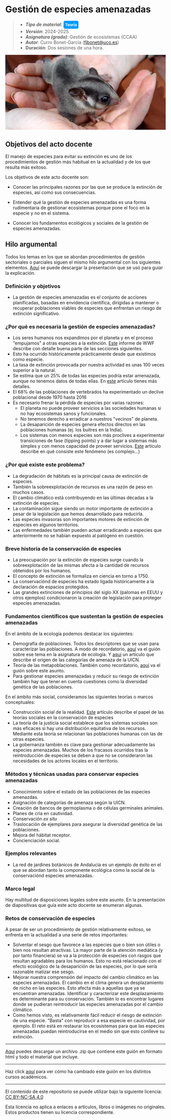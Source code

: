 # Gestión de especies amenazadas

> + **_Tipo de material_**: <span style="display: inline-block; font-size: 12px; color: white; background-color: #029BF9; border-radius: 5px; padding: 5px; font-weight: bold;"> Teoría</span>
> + **_Versión_**: 2024-2025
> +  **_Asignatura (grado)_**: Gestión de ecosistemas (CCAA)
> + **_Autor_**: Curro Bonet-García (fjbonet@uco.es)
> + **Duración**: Dos sesiones de una hora.

![portada](https://raw.githubusercontent.com/aprendiendo-cosas/Te_especies_amenazadas_gesteco_ccaa/2024-2025/imagenes/portada.jpg)



## Objetivos del acto docente

El manejo de especies para evitar su extinción es uno de los procedimientos de gestión más habitual en la actualidad y de los que resulta más exitoso. 

Los objetivos de este acto docente son:

+ Conocer las principales razones por las que se produce la extinción de especies, así como sus consecuencias.

+ Entender qué la gestión de especies amenazadas es una forma rudimentaria de gestionar ecosistemas porque pone el foco en la especie y no en el sistema. 

+ Conocer los fundamentos ecológicos y sociales de la gestión de especies amenazadas.

  

## Hilo argumental

Todos los temas en los que se abordan procedimientos de gestión sectoriales o parciales siguen el mismo hilo argumental con los siguientes elementos. [Aquí](https://github.com/aprendiendo-cosas/Te_especies_amenazadas_gesteco_ccaa/raw/refs/heads/2024-2025/presentacion/gestion_especies_amenazadas.pptx) se puede descargar la presentación que se usó para guiar la explicación. 

### Definición y objetivos
+ La gestión de especies amenazadas es el conjunto de acciones planificadas, basadas en envidencia científica, dirigidas a mantener o recuperar poblaciones viables de especies que enfrentan un riesgo de extinción significativo.

### ¿Por qué es necesaria la gestión de especies amenazadas?
+ Los seres humanos nos expandimos por el planeta y en el proceso "empujamos" a otras especies a la extinción. [Este](https://github.com/aprendiendo-cosas/Te_especies_amenazadas_gesteco_ccaa/raw/2024_2025/biblio/informe_planeta_vivo_2024-completo.pdf) informe de WWF describe con detalle buena parte de las secciones siguientes. 
+ Esto ha ocurrido históricamente prácticamente desde que existimos como especie.
+ La tasa de extinción provocada por nuestra actividad es unas 100 veces superior a la natural.
+ Se estima que un 25% de todas las especies podría estar amenazada, aunque no tenemos datos de todas ellas. En [este](https://github.com/aprendiendo-cosas/Te_especies_amenazadas_gesteco_ccaa/raw/2024-2025/biblio/extincion_antropica.pdf) artículo tienes más detalles.
+ El 68% de las poblaciones de vertebrados ha experimentado un declive poblacional desde 1970 hasta 2016
+ Es necesario frenar la pérdida de especies por varias razones:
  + El planeta no puede proveer servicios a las sociedades humanas si no hay ecosistemas sanos y funcionales.
  + No tenemos derecho a erradicar a nuestros "vecinos" de planeta.
  + La desaparición de especies genera efectos directos en las poblaciones humanas (ej. los buitres en la India).
  + Los sistemas con menos especies son más proclives a experimentar transiciones de fase (tipping points) y a dar lugar a sistemas más simples y con menos capacidad de proveer servicios. [Este](https://github.com/aprendiendo-cosas/Te_especies_amenazadas_gesteco_ccaa/raw/2024-2025/biblio/tipping_points.pdf) artículo describe en qué consiste este fenómeno (es complejo...)


### ¿Por qué existe este problema?

+ La degradación de hábitats es la principal causa de extinción de especies.
+ También la sobreexplotación de recursos es una razón de peso en muchos casos.
+ El cambio climático está contribuyendo en las últimas décadas a la extinción de especies.
+ La contaminación sigue siendo un motor importante de extinción a pesar de la legislación que hemos desarrollado para reducirla.
+ Las especies invasoras son importantes motores de extinción de especies en algunos territorios.
+ Las enfermedades también pueden actuar erradicando a especies que anteriormente no se habían expuesto al patógeno en cuestión.

### Breve historia de la conservación de especies

+ La preocupación por la extinción de especies surge cuando la sobreexplotación de las mismas afecta a la cantidad de recursos obtenidos por los humanos.
+ El concepto de extinción se formaliza en ciencia en torno a 1750.
+ La conservaciónd de especies ha estado ligada históricamente a la declaración de espacios protegidos.
+ Las grandes extinciones de principios del siglo XX (palomas en EEUU y otros ejemplos) condicionaron la creación de legislación para proteger especies amenazadas.

### Fundamentos científicos que sustentan la gestión de especies amenazadas

En el ámbito de la ecología podemos destacar los siguientes:

- Demografía de poblaciones. Todos los descriptores que se usan para caracterizar las poblaciones. A modo de recordatorio, [aquí](https://rawcdn.githack.com/aprendiendo-cosas/Te_poblaciones_ecologia_ccaa/2024_2025/guion_poblaciones_general.html) va el guión sobre ese tema en la asignatura de ecología. Y [aquí](https://github.com/aprendiendo-cosas/Te_especies_amenazadas_gesteco_ccaa/raw/2024-2025/biblio/origen_categorias_UICN.pdf) un artículo que describe el origen de las categorías de amenaza de la UICN.
- Teoría de las metapoblaciones. También como recordatorio, [aquí](https://rawcdn.githack.com/aprendiendo-cosas/Te_metapoblaciones_ecologia_ccaa/2024_2025/guion_metapoblaciones.html) va el guión sobre este asunto.
- Para gestionar especies amenazadas y reducir su riesgo de extinción también hay que tener en cuenta cuestiones como la diversidad genética de las poblaciones.

En el ámbito más social, consideramos las siguientes teorías o marcos conceptuales:

+ Construcción social de la realidad. [Este](https://github.com/aprendiendo-cosas/Te_especies_amenazadas_gesteco_ccaa/raw/2024-2025/biblio/species_social_problems.pdf) artículo describe el papel de las teorías sociales en la conservación de especies 
+ La teoría de la justicia social establece que los sistemas sociales son más eficaces si hay una distribución equitativa de los recursos. Mediante esta teoría se relacionan las poblaciones humanas con las de otras especies. 
+ La gobernanza también es clave para gestionar adecuadamente las especies amenazadas. Muchos de los fracasos ocurridos tras la reintroducción de especies se deben a que no se consideraron las necesidades de los actores locales en el territorio. 

### Métodos y técnicas usadas para conservar especies amenazadas
+ Conocimiento sobre el estado de las poblaciones de las especies amenazdas.
+ Asignación de categorías de amenaza según la UICN.
+ Creación de bancos de germoplasma o de células germinales animales.
+ Planes de cría en cautividad.
+ Conservación *ex situ*
+ Traslocación de ejemplares para asegurar la diversidad genética de las poblaciones.
+ Mejora del hábitat receptor.
+ Concienciación social.

### Ejemplos relevantes
+ La red de jardines botánicos de Andalucía es un ejemplo de éxito en el que se abordan tanto la componente ecológica como la social de la conservaciónd especies amenazadas.

### Marco legal
Hay multitud de disposiciones legales sobre este asunto. En la presentación de diapositivas que guía este acto docente se enumeran algunas.

### Retos de conservación de especies
A pesar de ser un procedimiento de gestión relativamente exitoso, se enfrenta en la actualidad a una serie de retos importantes:
+ Solventar el sesgo que favorece a las especies que o bien son útiles o bien nos resultan atractivas. La mayor parte de la atención mediática (y por tanto financiera) se va a la protección de especies con rasgos que resultan agradables para los humanos. Esto no está relacionado con el efecto ecológico de la desaparición de las especies, por lo que sería razonable matizar ese sesgo.
+ Mejorar nuestra comprensión del impacto del cambio climático en las especies amenazadas. El cambio en el clima genera un desplazamiento de nicho en las especies. Esto afecta más a aquellas que ya se encuentran amenazadas. Identificar y caracterizar este desplazamiento es determinante para su conservación. También lo es encontrar lugares donde se pudieran reintroducir las especies amenazadas por el cambio climático.
+ Como hemos visto, es relativamente fácil reducir el riesgo de extinción de una especie. "Basta" con reproducir a esa especie en cautividad, por ejemplo. El reto está en restaurar los ecosistemas para que las especies amenazadas puedan reintroducirse en el medio sin que esto conlleve su extinción.









****

[Aquí](https://github.com/aprendiendo-cosas/Te_especies_amenazadas_gesteco_ccaa/archive/refs/tags/2024-2025.zip) puedes descargar un archivo .zip que contiene este guión en formato html y todo el material que incluye.

****
Haz click [aquí](https://github.com/aprendiendo-cosas/Te_especies_amenazadas_gesteco_ccaa/releases) para ver cómo ha cambiado este guión en los distintos cursos académicos.

****
 <p xmlns:cc="http://creativecommons.org/ns#" >El contenido de este repositorio se puede utilizar bajo la siguiente licencia:  <a  href="https://creativecommons.org/licenses/by-nc-sa/4.0/?ref=chooser-v1"  target="_blank" rel="license noopener noreferrer"  style="display:inline-block;">CC BY-NC-SA 4.0<img  style="height:22px!important;margin-left:3px;vertical-align:text-bottom;"   src="https://mirrors.creativecommons.org/presskit/icons/cc.svg?ref=chooser-v1"  alt=""><img  style="height:22px!important;margin-left:3px;vertical-align:text-bottom;"   src="https://mirrors.creativecommons.org/presskit/icons/by.svg?ref=chooser-v1"  alt=""><img  style="height:22px!important;margin-left:3px;vertical-align:text-bottom;"   src="https://mirrors.creativecommons.org/presskit/icons/nc.svg?ref=chooser-v1"  alt=""><img  style="height:22px!important;margin-left:3px;vertical-align:text-bottom;"   src="https://mirrors.creativecommons.org/presskit/icons/sa.svg?ref=chooser-v1"  alt=""></a></p> 

<p>Esta licencia no aplica a enlaces a artículos, libros o imágenes no originales. Estos productos tienen su licencia correspondiente.</p>



